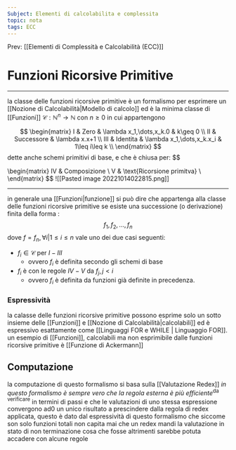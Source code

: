```yaml
---
Subject: Elementi di calcolabilita e complessita
topic: nota
tags: ECC
---
```


Prev: [[Elementi di Complessità e Calcolabilità (ECC)]]

# Funzioni Ricorsive Primitive
---
la classe delle funzioni ricorsive primitive è un formalismo per esprimere un [[Nozione di Calcolabilità|Modello di calcolo]] ed è la minima classe di [[Funzioni]] $\mathcal{C}: \mathbb{N}^n \rightarrow \mathbb{N}$ con $n\geq 0$ in cui appartengono

$$
\begin{matrix}
I & Zero & \lambda x_1,\dots,x_k.0 & k\geq 0 \\
II & Successore & \lambda x.x+1 \\
III & Identita & \lambda x_1,\dots,x_k.x_i & 1\leq i\leq k \\
\end{matrix}
$$
dette anche schemi primitivi di base, e che è chiusa per:
$$

\begin{matrix}
IV & Composizione \\
V & \text{Ricorsione primitva}  \\
\end{matrix}
$$
![[Pasted image 20221014022815.png]]

--- 
in generale una [[Funzioni|funzione]] si può dire che appartenga alla classe delle funzioni ricorsive primitive se esiste una successione (o derivazione) finita della forma :
$$f_1,f_2,\dots,f_n$$
dove $f=f_n, \forall i| 1\leq i\leq n$ vale uno dei due casi seguenti:
- $f_i \in \mathcal{C}$ per $I-III$ 
	-  ovvero $f_i$ è definita secondo gli schemi di base
- $f_i$ è con le regole $IV-V$ da $f_j,j <i$ 
	- ovvero $f_i$ è definita da funzioni già definite in precedenza.

### Espressività
la calasse delle funzioni ricorsive primitive possono esprime solo un sotto insieme delle [[Funzioni]] e [[Nozione di Calcolabilità|calcolabili]] ed è espressivo esattamente come [[Linguaggi FOR e WHILE | Linguaggio FOR]]. un esempio di [[Funzioni]], calcolabili ma non esprimibile dalle funzioni ricorsive primitive  è [[Funzione di Ackermann]]



 ## Computazione
la computazione di questo formalismo si basa sulla [[Valutazione Redex]] _in questo formalismo è sempre vero che la regola esterna è più efficiente_$^\text{da verificare}$ in termini di passi e che le valutazioni di uno stessa espressione convergono ad0 un unico risultato a prescindere dalla regola di redex applicata, questo è dato dal espressività di questo formalismo che siccome son solo funzioni totali non capita mai che un redex mandi la valutazione in stato di non terminazione cosa che fosse altrimenti sarebbe potuta accadere con alcune regole